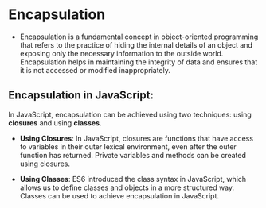 # Encapsulation 

- Encapsulation is a fundamental concept in object-oriented programming that refers to the practice of hiding the internal details of an object and exposing only the necessary information to the outside world. Encapsulation helps in maintaining the integrity of data and ensures that it is not accessed or modified inappropriately. 

## Encapsulation in JavaScript: 
In JavaScript, encapsulation can be achieved using two techniques: using **closures** and using **classes**. 

- **Using Closures**: In JavaScript, closures are functions that have access to variables in their outer lexical environment, even after the outer function has returned. Private variables and methods can be created using closures.

- **Using Classes**: ES6 introduced the class syntax in JavaScript, which allows us to define classes and objects in a more structured way. Classes can be used to achieve encapsulation in JavaScript.


